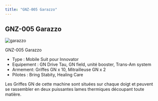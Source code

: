 ```yaml
---
title: "GNZ-005 Garazzo"
---
```


GNZ-005 Garazzo
---------------

![garazzo](/images/stories/saga/gundam00/mechas/s2/federation/garazzo.png)


GNZ-005 Garazzo


* Type : Mobile Suit pour Innovator
* Equipement : GN Drive Tau, GN field, unité booster, Trans-Am system
* Armement: Griffes GN x 10, Mitrailleuse GN x 2
* Pilotes : Bring Stabity, Healing Care


Les Griffes GN de cette machine sont situées sur chaque doigt et peuvent se rassembler en deux puissantes lames thermiques découpant toute matière.

